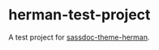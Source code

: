 # herman-test-project

A test project for
[sassdoc-theme-herman](https://github.com/oddbird/sassdoc-theme-herman/).
